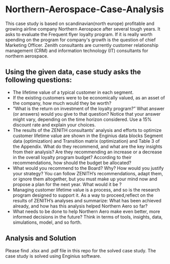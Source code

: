 # Northern-Aerospace-Case-Analysis
This case study is based on scandinavian(north europe) profitable and growing airline company Northern Aerospace after several tough years. 
It asks to evaluate the Frequent flyer loyalty program. If it is really worth spending on the program for company's growth is the question of chief Marketing Officer. Zenith consultants are currently customer relationship management (CRM) and information technology (IT) consultants for northern aerospace. 

## Using the given data, case study asks the following questions:
- The lifetime value of a typical customer in each segment.
- If the existing customers were to be economically valued, as an asset of the company, how much would they be worth?
- “What is the return on investment of the loyalty program?” What answer (or answers) would you give to that question? Notice that your answer might vary, depending on the time horizon considered. Use a 15% discount rate and explain your choices.
- The results of the ZENITH consultants’ analysis and efforts to optimize customer lifetime value are shown in the Enginius data blocks Segment data (optimization) and Transition matrix (optimization) and Table 3 of the Appendix. What do they recommend, and what are the key insights from their analysis?
Are they recommending an increase or a decrease in the overall loyalty program budget? According to their recommendations, how should the budget be allocated?
- What would you recommend to the Board? Why? How would you justify your strategy? You can follow ZENITH’s recommendations, adapt them, or ignore them altogether, but
you must make up your mind now and propose a plan for the next year. What would it be ?
- Managing customer lifetime value is a process, and so is the research program designed to support it. As a way to proceed,reflect on the results of ZENITH’s analyses and summarize:
What has been achieved already, and how has this analysis helped Northern Aero so far?
- What needs to be done to help Northern Aero make even better, more informed decisions in the future? Think in terms of tools, insights, data, simulations,
model, and so forth.

## Analysis and Solution
Please find .xlsx and .pdf file in this repo for the solved case study. The case study is solved using Enginius software. 
